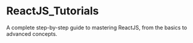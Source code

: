 # ReactJS_Tutorials
A complete step-by-step guide to mastering ReactJS, from the basics to advanced concepts.
